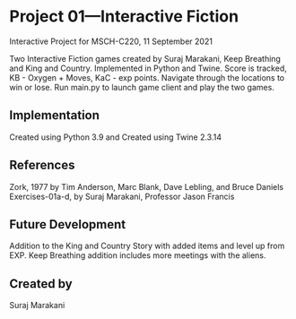 # Project 01—Interactive Fiction
Interactive Project for MSCH-C220, 11 September 2021

Two Interactive Fiction games created by Suraj Marakani, Keep Breathing and King and Country. Implemented in Python and Twine. Score is tracked, KB - Oxygen + Moves, KaC - exp points. Navigate through the locations to win or lose. Run main.py to launch game client and play the two games. 

## Implementation
Created using Python 3.9 
and
Created using Twine 2.3.14
## References
Zork, 1977 by Tim Anderson, Marc Blank, Dave Lebling, and Bruce Daniels
Exercises-01a-d, by Suraj Marakani, Professor Jason Francis
## Future Development
Addition to the King and Country Story with added items and level up from EXP. Keep Breathing addition includes more meetings with the aliens.
## Created by
Suraj Marakani
